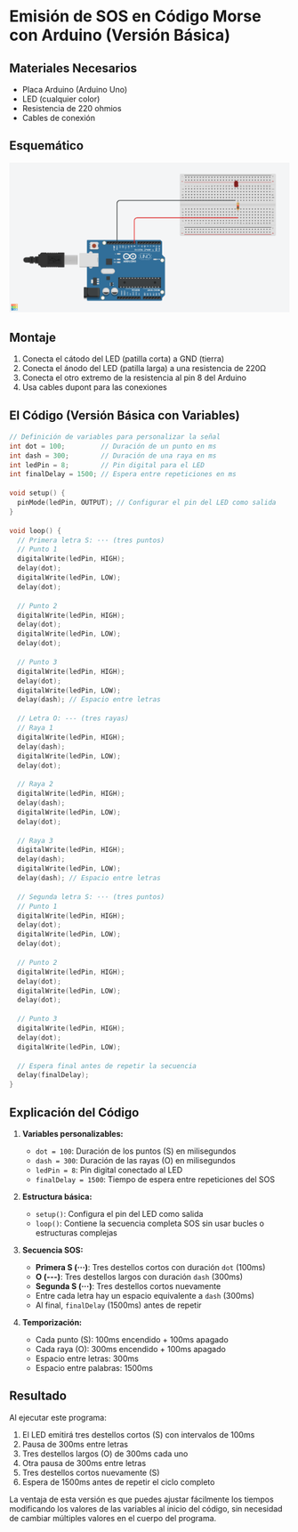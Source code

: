 # Emisión de SOS en Código Morse con Arduino (Versión Básica)

## Materiales Necesarios
- Placa Arduino (Arduino Uno)
- LED (cualquier color)
- Resistencia de 220 ohmios
- Cables de conexión

## Esquemático
![esquematico](../src/Practics/Led_SOS.png)

## Montaje
1. Conecta el cátodo del LED (patilla corta) a GND (tierra)
2. Conecta el ánodo del LED (patilla larga) a una resistencia de 220Ω
3. Conecta el otro extremo de la resistencia al pin 8 del Arduino 
4. Usa cables dupont para las conexiones

## El Código (Versión Básica con Variables)

```cpp
// Definición de variables para personalizar la señal
int dot = 100;         // Duración de un punto en ms
int dash = 300;        // Duración de una raya en ms
int ledPin = 8;        // Pin digital para el LED
int finalDelay = 1500; // Espera entre repeticiones en ms

void setup() {
  pinMode(ledPin, OUTPUT); // Configurar el pin del LED como salida
}

void loop() {
  // Primera letra S: ··· (tres puntos)
  // Punto 1
  digitalWrite(ledPin, HIGH);
  delay(dot);
  digitalWrite(ledPin, LOW);
  delay(dot);
  
  // Punto 2
  digitalWrite(ledPin, HIGH);
  delay(dot);
  digitalWrite(ledPin, LOW);
  delay(dot);
  
  // Punto 3
  digitalWrite(ledPin, HIGH);
  delay(dot);
  digitalWrite(ledPin, LOW);
  delay(dash); // Espacio entre letras
  
  // Letra O: --- (tres rayas)
  // Raya 1
  digitalWrite(ledPin, HIGH);
  delay(dash);
  digitalWrite(ledPin, LOW);
  delay(dot);
  
  // Raya 2
  digitalWrite(ledPin, HIGH);
  delay(dash);
  digitalWrite(ledPin, LOW);
  delay(dot);
  
  // Raya 3
  digitalWrite(ledPin, HIGH);
  delay(dash);
  digitalWrite(ledPin, LOW);
  delay(dash); // Espacio entre letras
  
  // Segunda letra S: ··· (tres puntos)
  // Punto 1
  digitalWrite(ledPin, HIGH);
  delay(dot);
  digitalWrite(ledPin, LOW);
  delay(dot);
  
  // Punto 2
  digitalWrite(ledPin, HIGH);
  delay(dot);
  digitalWrite(ledPin, LOW);
  delay(dot);
  
  // Punto 3
  digitalWrite(ledPin, HIGH);
  delay(dot);
  digitalWrite(ledPin, LOW);
  
  // Espera final antes de repetir la secuencia
  delay(finalDelay);
}
```

## Explicación del Código

1. **Variables personalizables:**
   - `dot = 100`: Duración de los puntos (S) en milisegundos
   - `dash = 300`: Duración de las rayas (O) en milisegundos
   - `ledPin = 8`: Pin digital conectado al LED
   - `finalDelay = 1500`: Tiempo de espera entre repeticiones del SOS

2. **Estructura básica:**
   - `setup()`: Configura el pin del LED como salida
   - `loop()`: Contiene la secuencia completa SOS sin usar bucles o estructuras complejas

3. **Secuencia SOS:**
   - **Primera S (···)**: Tres destellos cortos con duración `dot` (100ms)
   - **O (---)**: Tres destellos largos con duración `dash` (300ms)
   - **Segunda S (···)**: Tres destellos cortos nuevamente
   - Entre cada letra hay un espacio equivalente a `dash` (300ms)
   - Al final, `finalDelay` (1500ms) antes de repetir

4. **Temporización:**
   - Cada punto (S): 100ms encendido + 100ms apagado
   - Cada raya (O): 300ms encendido + 100ms apagado
   - Espacio entre letras: 300ms
   - Espacio entre palabras: 1500ms

## Resultado

Al ejecutar este programa:
1. El LED emitirá tres destellos cortos (S) con intervalos de 100ms
2. Pausa de 300ms entre letras
3. Tres destellos largos (O) de 300ms cada uno
4. Otra pausa de 300ms entre letras
5. Tres destellos cortos nuevamente (S)
6. Espera de 1500ms antes de repetir el ciclo completo

La ventaja de esta versión es que puedes ajustar fácilmente los tiempos modificando los valores de las variables al inicio del código, sin necesidad de cambiar múltiples valores en el cuerpo del programa.